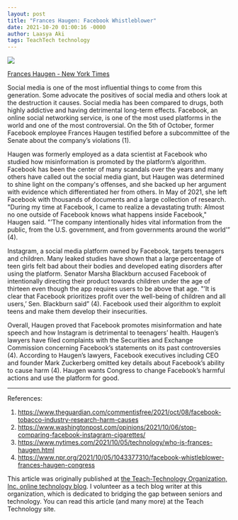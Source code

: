```yaml
---
layout: post
title: "Frances Haugen: Facebook Whistleblower"
date: 2021-10-20 01:00:16 -0000
author: Laasya Aki
tags: TeachTech technology
---
```


![](https://img1.wsimg.com/isteam/ip/256c2eac-6fce-4fa6-8cc2-cb0858d3cc58/merlin_195772692_e38770d5-70d2-4a19-9632-be16.webp/:/cr=t:0%25,l:0%25,w:100%25,h:100%25/rs=w:1280)

[Frances Haugen - New York Times](https://www.nytimes.com/2021/10/05/technology/who-is-frances-haugen.html)

Social media is one of the most influential things to come from this generation. Some advocate the positives of social media and others look at the destruction it causes. Social media has been compared to drugs, both highly addictive and having detrimental long-term effects. Facebook, an online social networking service, is one of the most used platforms in the world and one of the most controversial. On the 5th of October, former Facebook employee Frances Haugen testified before a subcommittee of the Senate about the company’s violations (1).

Haugen was formerly employed as a data scientist at Facebook who studied how misinformation is promoted by the platform’s algorithm. Facebook has been the center of many scandals over the years and many others have called out the social media giant, but Haugen was determined to shine light on the company's offenses, and she backed up her argument with evidence which differentiated her from others. In May of 2021, she left Facebook with thousands of documents and a large collection of research. "During my time at Facebook, I came to realize a devastating truth: Almost no one outside of Facebook knows what happens inside Facebook," Haugen said. "’The company intentionally hides vital information from the public, from the U.S. government, and from governments around the world’” (4).

Instagram, a social media platform owned by Facebook, targets teenagers and children. Many leaked studies have shown that a large percentage of teen girls felt bad about their bodies and developed eating disorders after using the platform. Senator Marsha Blackburn accused Facebook of intentionally directing their product towards children under the age of thirteen even though the app requires users to be above that age. "’It is clear that Facebook prioritizes profit over the well-being of children and all users,’ Sen. Blackburn said” (4). Facebook used their algorithm to exploit teens and make them develop their insecurities.

Overall, Haugen proved that Facebook promotes misinformation and hate speech and how Instagram is detrimental to teenagers’ health. Haugen’s lawyers have filed complaints with the Securities and Exchange Commission concerning Facebook’s statements on its past controversies (4). According to Haugen’s lawyers, Facebook executives including CEO and founder Mark Zuckerberg omitted key details about Facebook’s ability to cause harm (4). Haugen wants Congress to change Facebook’s harmful actions and use the platform for good. 

---

References:

1. https://www.theguardian.com/commentisfree/2021/oct/08/facebook-tobacco-industry-research-harm-causes
2. https://www.washingtonpost.com/opinions/2021/10/06/stop-comparing-facebook-instagram-cigarettes/
3. https://www.nytimes.com/2021/10/05/technology/who-is-frances-haugen.html
4. https://www.npr.org/2021/10/05/1043377310/facebook-whistleblower-frances-haugen-congress

This article was originally published at [the Teach-Technology Organization, Inc. online technology blog](https://teach-technology.org/blog). I volunteer as a tech blog writer at this organization, which is dedicated to bridging the gap between seniors and technology. You can read this article (and many more) at the Teach Technology site. 
